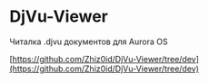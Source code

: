 DjVu-Viewer
===================

Читалка .djvu документов для Aurora OS

[https://github.com/Zhiz0id/DjVu-Viewer/tree/dev](https://github.com/Zhiz0id/DjVu-Viewer/tree/dev)
